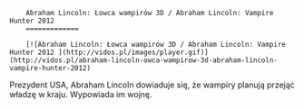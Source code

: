 
        Abraham Lincoln: Łowca wampirów 3D / Abraham Lincoln: Vampire Hunter 2012 
        =============
        
        [![Abraham Lincoln: Łowca wampirów 3D / Abraham Lincoln: Vampire Hunter 2012 ](http://vidos.pl/images/player.gif)](http://vidos.pl/abraham-lincoln-owca-wampirow-3d-abraham-lincoln-vampire-hunter-2012)
        
        
 Prezydent USA, Abraham Lincoln dowiaduje się, że wampiry planują przejąć władzę w kraju. Wypowiada im wojnę.
    